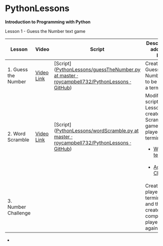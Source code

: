 # PythonLessons

**Introduction to Programming with Python**

Lesson 1 - Guess the Number text game

| Lesson              | Video                                      | Script                                                                                                                                                                               | Description & additional links                                                                                                                                                                                                                                                                                                                      |
| ------------------- | ------------------------------------------ | ------------------------------------------------------------------------------------------------------------------------------------------------------------------------------------ | --------------------------------------------------------------------------------------------------------------------------------------------------------------------------------------------------------------------------------------------------------------------------------------------------------------------------------------------------- |
| 1. Guess the Number | [Video Link](https://youtu.be/T0Cb3_NlR4s) | [Script]([PythonLessons/guessTheNumber.py at master · roycampbell732/PythonLessons · GitHub](https://github.com/roycampbell732/PythonLessons/blob/master/Lesson1/guessTheNumber.py)) | Create a Guess the Number game to be played in a terminal                                                                                                                                                                                                                                                                                           |
| 2. Word Scramble    | [Video Link](https://youtu.be/rnTiqDlzcDo) | [Script]([PythonLessons/wordScramble.py at master · roycampbell732/PythonLessons · GitHub](https://github.com/roycampbell732/PythonLessons/blob/master/Lesson2/wordScramble.py))     | Modify the script from Lesson 1 and create a Word Scramble game to be played in a terminal.  <ul><li>[Wordlist text file](https://github.com/roycampbell732/PythonLessons/blob/master/Lesson2/wordlist.txt),</li> <li>[Additional Challenges](https://github.com/roycampbell732/PythonLessons/blob/master/Lesson2/AdditionalChallenge.md)</li></ul> |
| 3. Number Challenge |                                            |                                                                                                                                                                                      | Create a 2 player terminal game and then create a computer player to play against                                                                                                                                                                                                                                                                   |



- 